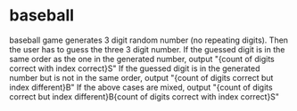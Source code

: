 # baseball
baseball game generates 3 digit random number (no repeating digits).
Then the user has to guess the three 3 digit number.
If the guessed digit is in the same order as the one in the generated number, output 
"{count of digits correct with index correct}S"
If the guessed digit is in the generated number but is not in the same order, output
"{count of digits correct but index different}B"
If the above cases are mixed, output
"{count of digits correct but index different}B{count of digits correct with index correct}S"
